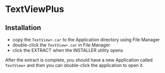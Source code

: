 # TextViewPlus

## Installation
- copy the `TextView+.car` to the Application directory using File Manager
- double-click the `TextView+.car` in File Manager
- click the EXTRACT when the INSTALLER utility opens

After the extract is complete, you should have a new Application called `TextView+` and then you can double-click the application to open it.

